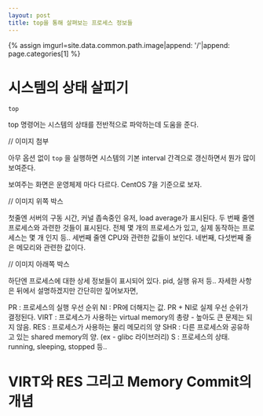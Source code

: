 ```yaml
---
layout: post
title: top을 통해 살펴보는 프로세스 정보들
---
```


{% assign imgurl=site.data.common.path.image|append: '/'|append: page.categories[1] %}



# 시스템의 상태 살피기

```
top
```

top 명령어는 시스템의 상태를 전반적으로 파악하는데 도움을 준다. 

// 이미지 첨부

아무 옵션 없이 `top` 을 실행하면 시스템의 기본 interval 간격으로 갱신하면서 뭔가 많이 보여준다.

보여주는 화면은 운영체제 마다 다르다. CentOS 7을 기준으로 보자.

// 이미지 위쪽 박스

첫줄엔 서버의 구동 시간, 커널 좁속중인 유저, load average가 표시된다.
두 번째 줄엔 프로세스와 과련한 것들이 표시된다. 전체 몇 개의 프로세스가 있고, 실제 동작하는 프로세스는 몇 개 인지 등..
세번째 줄엔 CPU와 관련한 값들이 보인다.
네번째, 다섯번째 줄은 메모리와 관련한 값이다.

// 이미지 아래쪽 박스

하단엔 프로세스에 대한 상세 정보들이 표시되어 있다. pid, 실행 유저 등.. 자세한 사항은 뒤에서 설명하겠지만 간단히만 짚어보자면, 

PR : 프로세스의 실행 우선 순위
NI : PR에 더해지는 값. PR + NI로 실제 우선 순위가 결정된다.
VIRT : 프로세스가 사용하는 virtual memory의 총량 - 높아도 큰 문제는 되지 않음. 
RES : 프로세스가 사용하는 물리 메모리의 양
SHR : 다른 프로세스와 공유하고 있는 shared memory의 양. (ex - glibc 라이브러리)
S : 프로세스의 상태. running, sleeping, stopped 등..



# VIRT와 RES 그리고 Memory Commit의 개념





